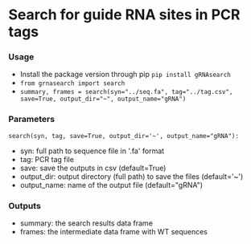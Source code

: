 # **Search for guide RNA sites in PCR tags**
### Usage
 - Install the package version through pip `pip install gRNAsearch `
 - `from grnasearch import search`
 - `summary, frames = search(syn="../seq.fa", tag="../tag.csv", save=True, output_dir="~", output_name="gRNA")`
### Parameters 
`search(syn, tag, save=True, output_dir='~', output_name="gRNA"):`
 - syn: full path to sequence file in '.fa' format
 - tag: PCR tag file
 - save: save the outputs in csv (default=True)
 - output_dir: output directory (full path) to save the files (default='~')
 - output_name: name of the output file (default="gRNA")
### Outputs
 - summary: the search results data frame
 - frames: the intermediate data frame with WT sequences
 